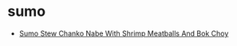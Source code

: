 # sumo

 * [Sumo Stew Chanko Nabe With Shrimp Meatballs And Bok Choy](index/s/sumo-stew-chanko-nabe-with-shrimp-meatballs-and-bok-choy.json)
